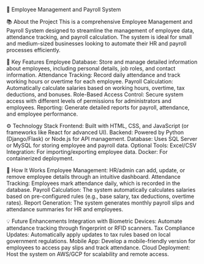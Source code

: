 🏢 Employee Management and Payroll System

📚 About the Project
This is a comprehensive Employee Management and Payroll System designed to streamline the management of employee data, attendance tracking, and payroll calculation. The system is ideal for small and medium-sized businesses looking to automate their HR and payroll processes efficiently.

🎯 Key Features
Employee Database: Store and manage detailed information about employees, including personal details, job roles, and contact information.
Attendance Tracking: Record daily attendance and track working hours or overtime for each employee.
Payroll Calculation: Automatically calculate salaries based on working hours, overtime, tax deductions, and bonuses.
Role-Based Access Control: Secure system access with different levels of permissions for administrators and employees.
Reporting: Generate detailed reports for payroll, attendance, and employee performance.

⚙️ Technology Stack
Frontend: Built with HTML, CSS, and JavaScript (or frameworks like React for advanced UI).
Backend: Powered by Python (Django/Flask) or Node.js for API management.
Database: Uses SQL Server or MySQL for storing employee and payroll data.
Optional Tools:
Excel/CSV Integration: For importing/exporting employee data.
Docker: For containerized deployment.

🚀 How It Works
Employee Management: HR/admin can add, update, or remove employee details through an intuitive dashboard.
Attendance Tracking: Employees mark attendance daily, which is recorded in the database.
Payroll Calculation: The system automatically calculates salaries based on pre-configured rules (e.g., base salary, tax deductions, overtime rates).
Report Generation: The system generates monthly payroll slips and attendance summaries for HR and employees.

💡 Future Enhancements
Integration with Biometric Devices: Automate attendance tracking through fingerprint or RFID scanners.
Tax Compliance Updates: Automatically apply updates to tax rules based on local government regulations.
Mobile App: Develop a mobile-friendly version for employees to access pay slips and track attendance.
Cloud Deployment: Host the system on AWS/GCP for scalability and remote access.

